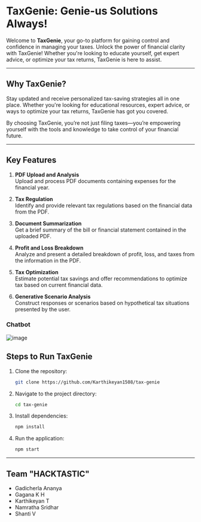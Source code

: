 # TaxGenie: Genie-us Solutions Always!

Welcome to **TaxGenie**, your go-to platform for gaining control and confidence in managing your taxes. Unlock the power of financial clarity with TaxGenie! Whether you're looking to educate yourself, get expert advice, or optimize your tax returns, TaxGenie is here to assist.

---

## Why TaxGenie?

Stay updated and receive personalized tax-saving strategies all in one place. Whether you're looking for educational resources, expert advice, or ways to optimize your tax returns, TaxGenie has got you covered.

By choosing TaxGenie, you’re not just filing taxes—you’re empowering yourself with the tools and knowledge to take control of your financial future.

---

## Key Features

1. **PDF Upload and Analysis**  
   Upload and process PDF documents containing expenses for the financial year.

2. **Tax Regulation**  
   Identify and provide relevant tax regulations based on the financial data from the PDF.

3. **Document Summarization**  
   Get a brief summary of the bill or financial statement contained in the uploaded PDF.

4. **Profit and Loss Breakdown**  
   Analyze and present a detailed breakdown of profit, loss, and taxes from the information in the PDF.

5. **Tax Optimization**  
   Estimate potential tax savings and offer recommendations to optimize tax based on current financial data.

6. **Generative Scenario Analysis**  
   Construct responses or scenarios based on hypothetical tax situations presented by the user.



### Chatbot

![image](https://github.com/user-attachments/assets/6bccc65b-868d-4986-b3ad-55ce90a58a12)

## Steps to Run TaxGenie

1. Clone the repository:
    ```bash
    git clone https://github.com/Karthikeyan1508/tax-genie
    ```

2. Navigate to the project directory:
    ```bash
    cd tax-genie
    ```

3. Install dependencies:
    ```bash
    npm install
    ```

4. Run the application:
    ```bash
    npm start
    ```

---

## Team "HACKTASTIC"

- Gadicherla Ananya
- Gagana K H
- Karthikeyan T
- Namratha Sridhar
- Shanti V
